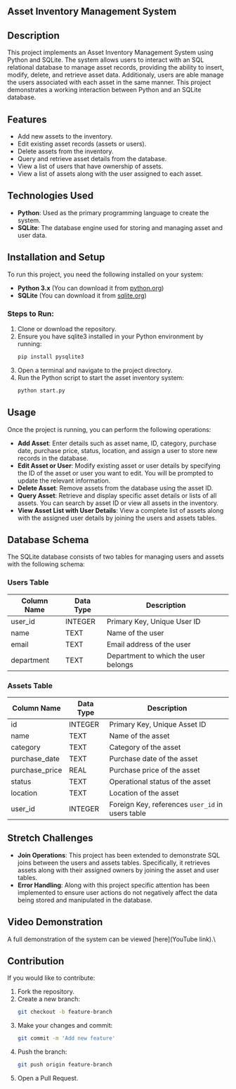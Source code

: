 ## Asset Inventory Management System

## Description

This project implements an Asset Inventory Management System using Python and SQLite. The system allows users to interact with an SQL relational database to manage asset records, providing the ability to insert, modify, delete, and retrieve asset data. Additionaly, users are able manage the users associated with each asset in the same manner. This project demonstrates a working interaction between Python and an SQLite database.

## Features

- Add new assets to the inventory.
- Edit existing asset records (assets or users).
- Delete assets from the inventory.
- Query and retrieve asset details from the database.
- View a list of users that have ownership of assets.
- View a list of assets along with the user assigned to each asset.

## Technologies Used

- **Python**: Used as the primary programming language to create the system.
- **SQLite**: The database engine used for storing and managing asset and user data.

## Installation and Setup

To run this project, you need the following installed on your system:

- **Python 3.x** (You can download it from [python.org](https://www.python.org))
- **SQLite** (You can download it from [sqlite.org](https://www.sqlite.org))

### Steps to Run:

1. Clone or download the repository.
2. Ensure you have sqlite3 installed in your Python environment by running:
   ```bash
   pip install pysqlite3
   ```
3. Open a terminal and navigate to the project directory.
4. Run the Python script to start the asset inventory system:
   ```bash
   python start.py
   ```

## Usage

Once the project is running, you can perform the following operations:

- **Add Asset**: Enter details such as asset name, ID, category, purchase date, purchase price, status, location, and assign a user to store new records in the database.
- **Edit Asset or User**: Modify existing asset or user details by specifying the ID of the asset or user you want to edit. You will be prompted to update the relevant information.
- **Delete Asset**: Remove assets from the database using the asset ID.
- **Query Asset**: Retrieve and display specific asset details or lists of all assets. You can search by asset ID or view all assets in the inventory.
- **View Asset List with User Details**: View a complete list of assets along with the assigned user details by joining the users and assets tables.

## Database Schema

The SQLite database consists of two tables for managing users and assets with the following schema:

### Users Table

| Column Name | Data Type | Description |
| ----------- | --------- | ----------- |
| user_id     | INTEGER   | Primary Key, Unique User ID |
| name        | TEXT      | Name of the user |
| email       | TEXT      | Email address of the user |
| department  | TEXT      | Department to which the user belongs |

### Assets Table

| Column Name    | Data Type | Description |
| -------------- | --------- | ----------- |
| id             | INTEGER   | Primary Key, Unique Asset ID |
| name           | TEXT      | Name of the asset |
| category       | TEXT      | Category of the asset |
| purchase_date  | TEXT      | Purchase date of the asset |
| purchase_price | REAL      | Purchase price of the asset |
| status         | TEXT      | Operational status of the asset |
| location       | TEXT      | Location of the asset |
| user_id        | INTEGER   | Foreign Key, references `user_id` in users table |

## Stretch Challenges

- **Join Operations**: This project has been extended to demonstrate SQL joins between the users and assets tables. Specifically, it retrieves assets along with their assigned owners by joining the asset and user tables.
- **Error Handling**: Along with this project specific attention has been implemented to ensure user actions do not negatively affect the data being stored and manipulated in the database. 

## Video Demonstration
A full demonstration of the system can be viewed [here](YouTube link).\

## Contribution

If you would like to contribute:

1. Fork the repository.
2. Create a new branch:
   ```bash
   git checkout -b feature-branch
   ```
3. Make your changes and commit:
   ```bash
   git commit -m 'Add new feature'
   ```
4. Push the branch:
   ```bash
   git push origin feature-branch
   ```
5. Open a Pull Request.